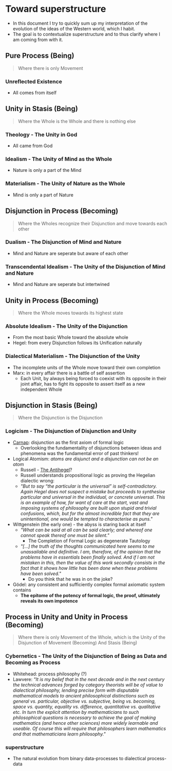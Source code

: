 # Toward superstructure

* In this document I try to quickly sum up my interpretation of the evolution of the ideas of the Western world, which I habit.
* The goal is to contextualize superstructure and to thus clarify where I am coming from with it.


## Pure Process (Being)
> Where there is only Movement

### Unreflected Existence
* All comes from itself

## Unity in Stasis (Being)
> Where the Whole is the Whole and there is nothing else

### Theology - The Unity in God
* All came from God

### Idealism - The Unity of Mind as the Whole
* Nature is only a part of the Mind

### Materialism - The Unity of Nature as the Whole
* Mind is only a part of Nature

## Disjunction in Process (Becoming)
> Where the Wholes recognize their Disjunction and move towards each other

### Dualism - The Disjunction of Mind and Nature
* Mind and Nature are seperate but aware of each other

### Transcendental Idealism - The Unity of the Disjunction of Mind and Nature
* Mind and Nature are seperate but intertwined

## Unity in Process (Becoming)
> Where the Whole moves towards its highest state

### Absolute Idealism - The Unity of the Disjunction
* From the most basic Whole toward the absolute whole
* Hegel: from every Disjunction follows its Unification naturally

### Dialectical Materialism - The Disjunction of the Unity
* The incomplete units of the Whole move toward their own completion
* Marx: in every affair there is a battle of self assertion
    * Each Unit, by always being forced to coexist with its opposite in their joint affair, has to fight its opposite to assert itself as a new independent Whole

## Disjunction in Stasis (Being)
> Where the Disjunction is the Disjunction

### Logicism - The Disjunction of Disjunction and Unity
* [Carnap](https://www.gleichsatz.de/b-u-t/trad/carn1a.html#dies): disjunction as the first axiom of formal logic
    * Overlooking the fundamentality of disjunctions between ideas and phenomena was the fundamental error of past thinkers!
* Logical Atomism: *atoms are disjunct and a disjunction can not be an atom*
    * Russell - [The Antihegel](https://ncatlab.org/nlab/show/Logic+as+the+Essence+of+Philosophy)?
    * Russell understands propositional logic as proving the Hegelian dialectic wrong:
    *   *"But to say “the particular is the universal” is self-contradictory. Again Hegel does not suspect a mistake but proceeds to synthesise particular and universal in the individual, or concrete universal. This is an example of how, for want of care at the start, vast and imposing systems of philosophy are built upon stupid and trivial confusions, which, but for the almost incredible fact that they are unintentional, one would be tempted to characterise as puns."*
* Wittgenstein (the early one) - the abyss is staring back at itself
    * *"What can be said at all can be said clearly; and whereof one cannot speak thereof one must be silent."*
        * The Completion of Formal Logic as degenerate Tautology
    * *"[...] the truth of the thoughts communicated here seems to me unassailable and definitive. I am, therefore, of the opinion that the problems have in essentials been finally solved. And if I am not mistaken in this, then the value of this work secondly consists in the fact that it shows how little has been done when these problems have been solved."*
        * Do you think that he was in on the joke?
* Gödel: any consistent and sufficiently complex formal axiomatic system contains
    * **The epitome of the potency of formal logic, the proof, ultimately reveals its own impotence**

## Process in Unity and Unity in Process (Becoming)
> Where there is only Movement of the Whole, which is the Unity of the Disjunction of Movement (Becoming) And Stasis (Being)

### Cybernetics - The Unity of the Disjunction of Being as Data and Becoming as Process
* Whitehead: process philosophy (?)
* Lawvere: *"It is my belief that in the next decade and in the next century the technical advances forged by category theorists will be of value to dialectical philosophy, lending precise form with disputable mathematical models to ancient philosophical distinctions such as general vs. particular, objective vs. subjective, being vs. becoming, space vs. quantity, equality vs. difference, quantitative vs. qualitative etc. In turn the explicit attention by mathematicians to such philosophical questions is necessary to achieve the goal of making mathematics (and hence other sciences) more widely learnable and useable. Of course this will require that philosophers learn mathematics and that mathematicians learn philosophy."*


### superstructure
* The natural evolution from binary data-processes to dialectical process-data
